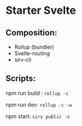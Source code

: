 # Starter Svelte

## Composition:

 - Rollup (bundler)
 - Svelte-routing
 - sirv-cli

## Scripts:

npm run build : `rollup -c`

npm run dev: `rollup -c -w`

npm start: `sirv public -s`
